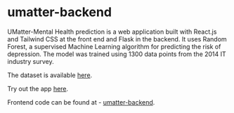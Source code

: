 # umatter-backend

UMatter-Mental Health prediction is a web application built with React.js and Tailwind CSS at the front end and Flask in the backend. 
It uses Random Forest, a supervised Machine Learning algorithm for predicting the risk of depression. The model was trained using 1300 data points from the 2014 IT industry survey.

The dataset is available [here](https://www.kaggle.com/datasets/osmi/mental-health-in-tech-survey).

Try out the app [here](http://umatter-mental-health.vercel.app/).

Frontend code can be found at - [umatter-backend](https://github.com/GauravSingh1402/umatter-frontend).

